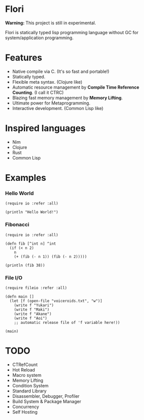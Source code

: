 
# Flori

**Warning:** This project is still in experimental.

Flori is statically typed lisp programming language without GC for system/application programming.

# Features

- Native compile via C. (It's so fast and portable!)
- Statically typed.
- Flexible meta syntax. (Clojure like)
- Automatic resource management by **Compile Time Reference Counting**. (I call it CTRC)
- Blazing fast memory management by **Memory Lifting**.
- Ultimate power for Metaprogramming.
- Interactive development. (Common Lisp like)

# Inspired languages

- Nim
- Clojure
- Rust
- Common Lisp

# Examples

### Hello World
```
(require io :refer :all)

(println "Hello World!")
```

### Fibonacci
```
(require io :refer :all)

(defn fib [^int n] ^int
  (if (< n 2)
    n
    (+ (fib (- n 1)) (fib (- n 2)))))

(println (fib 38))
```

### File I/O
```
(require fileio :refer :all)

(defn main []
  (let [f (open-file "voiceroids.txt", "w")]
    (write f "Yukari")
    (write f "Maki")
    (write f "Akane")
    (write f "Aoi")
    ;; automatic release file of 'f variable here!))

(main)
```

# TODO

- CTRefCount
- Hot Reload
- Macro system
- Memory Lifting
- Condition System
- Standard Library
- Disassembler, Debugger, Profiler
- Build System & Package Manager
- Concurrency
- Self Hosting
